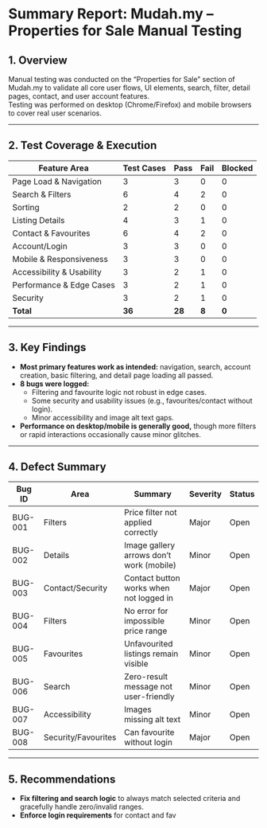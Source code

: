 # Summary Report: Mudah.my – Properties for Sale Manual Testing

## 1. Overview

Manual testing was conducted on the “Properties for Sale” section of Mudah.my to validate all core user flows, UI elements, search, filter, detail pages, contact, and user account features.  
Testing was performed on desktop (Chrome/Firefox) and mobile browsers to cover real user scenarios.

---

## 2. Test Coverage & Execution

| Feature Area               | Test Cases | Pass | Fail | Blocked |
|----------------------------|------------|------|------|---------|
| Page Load & Navigation     |     3      |  3   |  0   |    0    |
| Search & Filters           |     6      |  4   |  2   |    0    |
| Sorting                    |     2      |  2   |  0   |    0    |
| Listing Details            |     4      |  3   |  1   |    0    |
| Contact & Favourites       |     6      |  4   |  2   |    0    |
| Account/Login              |     3      |  3   |  0   |    0    |
| Mobile & Responsiveness    |     3      |  3   |  0   |    0    |
| Accessibility & Usability  |     3      |  2   |  1   |    0    |
| Performance & Edge Cases   |     3      |  2   |  1   |    0    |
| Security                   |     3      |  2   |  1   |    0    |
| **Total**                  |   **36**   |**28**| **8**| **0**   |

---

## 3. Key Findings

- **Most primary features work as intended:** navigation, search, account creation, basic filtering, and detail page loading all passed.
- **8 bugs were logged:**  
  - Filtering and favourite logic not robust in edge cases.
  - Some security and usability issues (e.g., favourites/contact without login).
  - Minor accessibility and image alt text gaps.
- **Performance on desktop/mobile is generally good,** though more filters or rapid interactions occasionally cause minor glitches.

---

## 4. Defect Summary

| Bug ID  | Area                    | Summary                                  | Severity | Status | 
|---------|-------------------------|------------------------------------------|----------|--------|
| BUG-001 | Filters                 | Price filter not applied correctly       | Major    | Open   | 
| BUG-002 | Details                 | Image gallery arrows don’t work (mobile) | Minor    | Open   |
| BUG-003 | Contact/Security        | Contact button works when not logged in  | Major    | Open   | 
| BUG-004 | Filters                 | No error for impossible price range      | Minor    | Open   |
| BUG-005 | Favourites              | Unfavourited listings remain visible     | Minor    | Open   |
| BUG-006 | Search                  | Zero-result message not user-friendly    | Minor    | Open   |
| BUG-007 | Accessibility           | Images missing alt text                  | Minor    | Open   |
| BUG-008 | Security/Favourites     | Can favourite without login              | Major    | Open   |

---

## 5. Recommendations

- **Fix filtering and search logic** to always match selected criteria and gracefully handle zero/invalid ranges.
- **Enforce login requirements** for contact and fav
